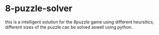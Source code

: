 # 8-puzzle-solver
this is a intelligent solution for the 8puzzle game using different heursitics, different sizes of the puzzle can be solved aswell using python.




